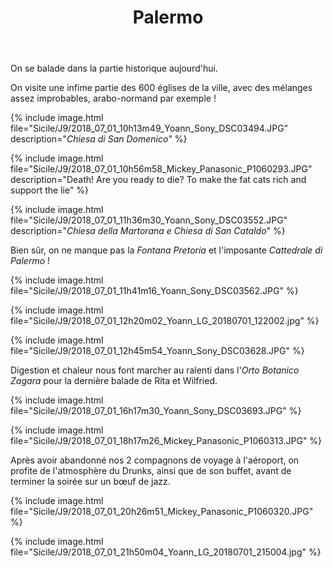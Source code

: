 ﻿---
title: "Palermo"
permalink: /Sicile/J9/
sidebar:
  nav: "sicile"
enable_tracks: true
---

On se balade dans la partie historique aujourd'hui.

On visite une infime partie des 600 églises de la ville, avec des mélanges assez improbables, arabo-normand par exemple !

{% include image.html file="Sicile/J9/2018_07_01_10h13m49_Yoann_Sony_DSC03494.JPG" description="*Chiesa di San Domenico*" %}

{% include image.html file="Sicile/J9/2018_07_01_10h56m58_Mickey_Panasonic_P1060293.JPG" description="Death! Are you ready to die? To make the fat cats rich and support the lie" %}

{% include image.html file="Sicile/J9/2018_07_01_11h36m30_Yoann_Sony_DSC03552.JPG" description="*Chiesa della Martorana e Chiesa di San Cataldo*" %}

Bien sûr, on ne manque pas la *Fontana Pretoria* et l'imposante *Cattedrale di Palermo* !

{% include image.html file="Sicile/J9/2018_07_01_11h41m16_Yoann_Sony_DSC03562.JPG" %}

{% include image.html file="Sicile/J9/2018_07_01_12h20m02_Yoann_LG_20180701_122002.jpg" %}

{% include image.html file="Sicile/J9/2018_07_01_12h45m54_Yoann_Sony_DSC03628.JPG" %}

Digestion et chaleur nous font marcher au ralenti dans l'*Orto Botanico Zagara* pour la dernière balade de Rita et Wilfried.

{% include image.html file="Sicile/J9/2018_07_01_16h17m30_Yoann_Sony_DSC03693.JPG" %}

{% include image.html file="Sicile/J9/2018_07_01_18h17m26_Mickey_Panasonic_P1060313.JPG" %}

Après avoir abandonné nos 2 compagnons de voyage à l'aéroport, on profite de l'atmosphère du Drunks, ainsi que de son buffet, avant de terminer la soirée sur un bœuf de jazz.

{% include image.html file="Sicile/J9/2018_07_01_20h26m51_Mickey_Panasonic_P1060320.JPG" %}

{% include image.html file="Sicile/J9/2018_07_01_21h50m04_Yoann_LG_20180701_215004.jpg" %}
